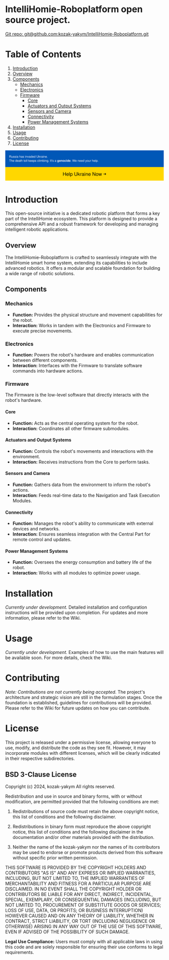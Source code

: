 # IntelliHomie-Roboplatform open source project.

[Git repo: git@github.com:kozak-yakym/IntelliHomie-Roboplatform.git](https://github.com/kozak-yakym/IntelliHomie-Roboplatform)

# Table of Contents
1. [Introduction](#introduction)
2. [Overview](#overview)
3. [Components](#components)
   - [Mechanics](#mechanics)
   - [Electronics](#electronics)
   - [Firmware](#firmware)
     - [Core](#core)
     - [Actuators and Output Systems](#actuators-and-output-systems)
     - [Sensors and Camera](#sensors-and-camera)
     - [Connectivity](#connectivity)
     - [Power Management Systems](#power-management-systems)
4. [Installation](#installation)
5. [Usage](#usage)
6. [Contributing](#contributing)
7. [License](#license)



[![Stand With Ukraine](https://raw.githubusercontent.com/vshymanskyy/StandWithUkraine/main/banner2-direct.svg)](https://vshymanskyy.github.io/StandWithUkraine/)

# Introduction

This open-source initiative is a dedicated robotic platform that forms a key part of the IntelliHomie ecosystem. This platform is designed to provide a comprehensive API and a robust framework for developing and managing intelligent robotic applications.

## Overview

The IntelliHomie-Roboplatform is crafted to seamlessly integrate with the IntelliHomie smart home system, extending its capabilities to include advanced robotics. It offers a modular and scalable foundation for building a wide range of robotic solutions.

## Components

### Mechanics
- **Function:** Provides the physical structure and movement capabilities for the robot.
- **Interaction:** Works in tandem with the Electronics and Firmware to execute precise movements.

### Electronics
- **Function:** Powers the robot's hardware and enables communication between different components.
- **Interaction:** Interfaces with the Firmware to translate software commands into hardware actions.

### Firmware
The Firmware is the low-level software that directly interacts with the robot's hardware.

#### Core
- **Function:** Acts as the central operating system for the robot.
- **Interaction:** Coordinates all other firmware submodules.

#### Actuators and Output Systems
- **Function:** Controls the robot's movements and interactions with the environment.
- **Interaction:** Receives instructions from the Core to perform tasks.

#### Sensors and Camera
- **Function:** Gathers data from the environment to inform the robot's actions.
- **Interaction:** Feeds real-time data to the Navigation and Task Execution Modules.

#### Connectivity
- **Function:** Manages the robot's ability to communicate with external devices and networks.
- **Interaction:** Ensures seamless integration with the Central Part for remote control and updates.

#### Power Management Systems
- **Function:** Oversees the energy consumption and battery life of the robot.
- **Interaction:** Works with all modules to optimize power usage.

# Installation
*Currently under development.* Detailed installation and configuration instructions will be provided upon completion. For updates and more information, please refer to the Wiki.

# Usage
*Currently under development.* Examples of how to use the main features will be available soon. For more details, check the Wiki.

# Contributing
*Note: Contributions are not currently being accepted.* The project's architecture and strategic vision are still in the formulation stages. Once the foundation is established, guidelines for contributions will be provided. Please refer to the Wiki for future updates on how you can contribute.

# License
This project is released under a permissive license, allowing everyone to use, modify, and distribute the code as they see fit. However, it may incorporate modules with different licenses, which will be clearly indicated in their respective subdirectories.

## **BSD 3-Clause License** 
Copyright (c) 2024, kozak-yakym
All rights reserved.

Redistribution and use in source and binary forms, with or without modification, are permitted provided that the following conditions are met:

1. Redistributions of source code must retain the above copyright notice, this list of conditions and the following disclaimer.

2. Redistributions in binary form must reproduce the above copyright notice, this list of conditions and the following disclaimer in the documentation and/or other materials provided with the distribution.

3. Neither the name of the kozak-yakym nor the names of its contributors may be used to endorse or promote products derived from this software without specific prior written permission.

THIS SOFTWARE IS PROVIDED BY THE COPYRIGHT HOLDERS AND CONTRIBUTORS "AS IS" AND ANY EXPRESS OR IMPLIED WARRANTIES, INCLUDING, BUT NOT LIMITED TO, THE IMPLIED WARRANTIES OF MERCHANTABILITY AND FITNESS FOR A PARTICULAR PURPOSE ARE DISCLAIMED. IN NO EVENT SHALL THE COPYRIGHT HOLDER OR CONTRIBUTORS BE LIABLE FOR ANY DIRECT, INDIRECT, INCIDENTAL, SPECIAL, EXEMPLARY, OR CONSEQUENTIAL DAMAGES (INCLUDING, BUT NOT LIMITED TO, PROCUREMENT OF SUBSTITUTE GOODS OR SERVICES; LOSS OF USE, DATA, OR PROFITS; OR BUSINESS INTERRUPTION) HOWEVER CAUSED AND ON ANY THEORY OF LIABILITY, WHETHER IN CONTRACT, STRICT LIABILITY, OR TORT (INCLUDING NEGLIGENCE OR OTHERWISE) ARISING IN ANY WAY OUT OF THE USE OF THIS SOFTWARE, EVEN IF ADVISED OF THE POSSIBILITY OF SUCH DAMAGE.


**Legal Use Compliance:** Users must comply with all applicable laws in using this code and are solely responsible for ensuring their use conforms to legal requirements.


